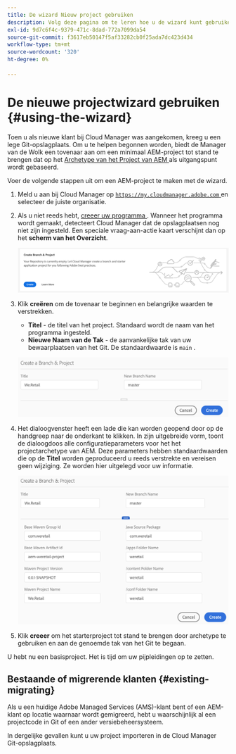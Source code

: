 ```yaml
---
title: De wizard Nieuw project gebruiken
description: Volg deze pagina om te leren hoe u de wizard kunt gebruiken om een AEM Application Project te maken.
exl-id: 9d7c6f4c-9379-471c-8dad-772a7099da54
source-git-commit: f3617eb50147f5af33282cb0f25ada7dc423d434
workflow-type: tm+mt
source-wordcount: '320'
ht-degree: 0%

---
```



# De nieuwe projectwizard gebruiken {#using-the-wizard}

Toen u als nieuwe klant bij Cloud Manager was aangekomen, kreeg u een lege Git-opslagplaats. Om u te helpen begonnen worden, biedt de Manager van de Wolk een tovenaar aan om een minimaal AEM-project tot stand te brengen dat op het [ Archetype van het Project van AEM ](https://github.com/adobe/aem-project-archetype) als uitgangspunt wordt gebaseerd.

Voer de volgende stappen uit om een AEM-project te maken met de wizard.

1. Meld u aan bij Cloud Manager op [`https://my.cloudmanager.adobe.com` ](https://my.cloudmanager.adobe.com) en selecteer de juiste organisatie.

1. Als u niet reeds hebt, [ creeer uw programma ](program-setup.md). Wanneer het programma wordt gemaakt, detecteert Cloud Manager dat de opslagplaatsen nog niet zijn ingesteld. Een speciale vraag-aan-actie kaart verschijnt dan op het **scherm van het Overzicht**.

   ![ creeer project CTA ](/help/assets/image2018-10-3_14-29-44.png)

1. Klik **creëren** om de tovenaar te beginnen en belangrijke waarden te verstrekken.

   * **Titel** - de titel van het project. Standaard wordt de naam van het programma ingesteld.
   * **Nieuwe Naam van de Tak** - de aanvankelijke tak van uw bewaarplaatsen van het Git. De standaardwaarde is `main` .

   ![ waarden van het Project ](/help/assets/screen_shot_2018-10-08at55825am.png)

1. Het dialoogvenster heeft een lade die kan worden geopend door op de handgreep naar de onderkant te klikken. In zijn uitgebreide vorm, toont de dialoogdoos alle configuratieparameters voor het het projectarchetype van AEM. Deze parameters hebben standaardwaarden die op de **Titel** worden geproduceerd u reeds verstrekte en vereisen geen wijziging. Ze worden hier uitgelegd voor uw informatie.

   ![ Gedetailleerde archetype parameters ](/help/assets/screen_shot_2018-10-08at60032am.png)

1. Klik **creeer** om het starterproject tot stand te brengen door archetype te gebruiken en aan de genoemde tak van het Git te begaan.

U hebt nu een basisproject. Het is tijd om uw pijpleidingen op te zetten.

## Bestaande of migrerende klanten {#existing-migrating}

Als u een huidige Adobe Managed Services (AMS)-klant bent of een AEM-klant op locatie waarnaar wordt gemigreerd, hebt u waarschijnlijk al een projectcode in Git of een ander versiebeheersysteem.

In dergelijke gevallen kunt u uw project importeren in de Cloud Manager Git-opslagplaats.

